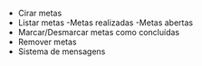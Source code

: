 - Cirar metas
- Listar metas
   -Metas realizadas
   -Metas abertas
- Marcar/Desmarcar metas como concluídas
- Remover metas
- Sistema de mensagens